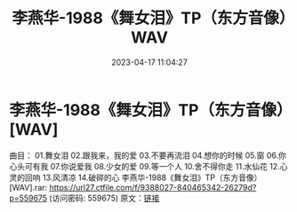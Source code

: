 ﻿---
title: 李燕华-1988《舞女泪》TP（东方音像）WAV
date: 2023-04-17 11:04:27
categories: WAV车载音乐、镜像
tags: 华语中文
---
# 李燕华-1988《舞女泪》TP（东方音像）[WAV]

曲目：
01.舞女泪
02.跟我来，我的爱
03.不要再流泪
04.想你的时候
05.窗
06.你心头可有我
07.你说爱我
08.少女的爱
09.等一个人
10.舍不得你走
11.水仙花
12.心灵的回响
13.风清凉
14.破碎的心
李燕华-1988《舞女泪》TP（东方音像）[WAV].rar: https://url27.ctfile.com/f/9388027-840465342-26279d?p=559675
(访问密码: 559675)
原文：[链接](https://blog.sina.com.cn/s/blog_1647c7e76010311ha.html)